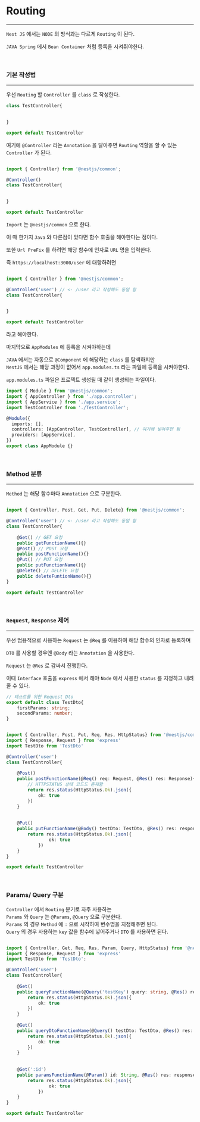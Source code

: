 # Routing 
*** 
`Nest JS` 에서는 `NODE` 의 방식과는 다르게 `Routing` 이 된다.


`JAVA Spring` 에서 `Bean Container` 처럼 등록을 시켜줘야한다.

<br>

### 기본 작성법
*** 

우선 `Routing` 할 `Controller` 를 `class` 로 작성한다.


``` typescript
class TestController{
    

}

export default TestController
```



여기에 `@Controller` 라는 `Annotation` 을 달아주면 `Routing` 역할을 할 수 있는 
`Controller` 가 된다.


``` typescript

import { Controller} from '@nestjs/common';

@Controller()
class TestController{
    

}

export default TestController
```

`Import` 는 `@nestjs/common` 으로 한다.

이 때 한가지 `Java` 와 다른점이 있다면 함수 호출을 해야한다는 점이다.


또한  `Url PreFix` 를 하려면 해당 함수에 인자로 `URL` 명을 입력한다.


즉 `https://localhost:3000/user` 에 대항하려면 

``` typescript

import { Controller } from '@nestjs/common';

@Controller('user') // <- /user 라고 작성해도 동일 함
class TestController{
    

}

export default TestController
```

라고 해야한다.

마지막으로 `AppModules` 에 등록을 시켜야하는데 

`JAVA` 에서는 자동으로 `@Component` 에 해당하는 `class` 를 탐색하지만  
`NestJS` 에서는 해당 과정이 없어서 `app.modules.ts` 라는 파일에 등록을 시켜야한다.

`app.modules.ts` 파일은 프로젝트 생성될 때 같이 생성되는 파일이다.

```typescript
import { Module } from '@nestjs/common';
import { AppController } from './app.controller';
import { AppService } from './app.service';
import TestController from './TestController';

@Module({
  imports: [],
  controllers: [AppController, TestController], // 여기에 넣어주면 됨
  providers: [AppService],
})
export class AppModule {}


```


<br>

### Method 분류
*** 

`Method` 는 해당 함수마다 `Annotation` 으로 구분한다.


``` typescript

import { Controller, Post, Get, Put, Delete} from '@nestjs/common';

@Controller('user') // <- /user 라고 작성해도 동일 함
class TestController{
    
    @Get() // GET 요청
    public getFunctionName(){}
    @Post() // POST 요청
    public postFunctionName(){}
    @Put() // PUT 요청
    public putFunctionName(){}
    @Delete() // DELETE 요청
    public deleteFuntionName(){}
}

export default TestController
```

<br>

### `Request`, `Response` 제어
*** 

우선 범용적으로 사용하는 `Request` 는 `@Req` 를 이용하여 해당 함수의 인자로 등록하며   

`DTO` 를 사용할 경우엔 `@Body` 라는 `Annotation` 을 사용한다.  

`Request` 는 `@Res` 로 감싸서 진행한다.  

이때 `Interface` 호출을 `express` 에서 해야 `Node` 에서 사용한 `status` 를 지정하고 내려줄 수 있다.


``` typescript
// 테스트를 위한 Request Dto
export default class TestDto{
    firstParams: string;
    secondParams: number;
}

```


``` typescript

import { Controller, Post, Put, Req, Res, HttpStatus} from '@nestjs/common';
import { Response, Request } from 'express'
import TestDto from 'TestDto'

@Controller('user')
class TestController{
    
    @Post()
    public postFunctionName(@Req() req: Request, @Res() res: Response){
        // HTTPSTATUS 상태 코드도 존재함
        return res.status(HttpStatus.Ok).json({
            ok: true
        })
    }
    
    
    @Put() 
    public putFunctionName(@Body() testDto: TestDto, @Res() res: response){
        return res.status(HttpStatus.Ok).json({
                ok: true
            }) 
    }
}

export default TestController
```

<br>

### Params/ Query 구분 

`Controller` 에서 `Routing` 분기로 자주 사용하는   
`Params` 와 `Query` 는 `@Params`,  `@Query` 으로 구분한다.  
`Params` 의 경우 `Method` 에 `:` 으로 시작하여 변수명을 지정해주면 된다.  
`Query` 의 경우 사용하는 `key` 값을 함수에 넣어주거나 `DTO` 를 사용하면 된다.  



``` typescript

import { Controller, Get, Req, Res, Param, Query, HttpStatus} from '@nestjs/common';
import { Response, Request } from 'express'
import TestDto from 'TestDto';

@Controller('user')
class TestController{
    
    @Get()
    public queryFunctionName(@Query('testKey') query: string, @Res() res: Response){
        return res.status(HttpStatus.Ok).json({
            ok: true
        })
    }
    
    @Get()
    public queryDtoFunctionName(@Query() testDto: TestDto, @Res() res: Response){
        return res.status(HttpStatus.Ok).json({
            ok: true
        })
    }
    
    
    @Get(':id') 
    public paramsFunctionName(@Param() id: String, @Res() res: response){
        return res.status(HttpStatus.Ok).json({
                ok: true
            }) 
    }
}

export default TestController
```
